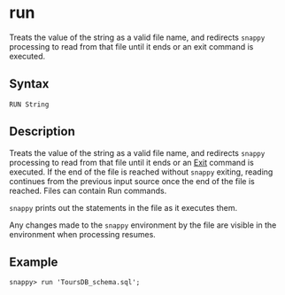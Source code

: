# run

Treats the value of the string as a valid file name, and redirects `snappy` processing to read from that file until it ends or an exit command is executed.

## Syntax

``` pre
RUN String
```

## Description

Treats the value of the string as a valid file name, and redirects `snappy` processing to read from that file until it ends or an [Exit](exit.md) command is executed. If the end of the file is reached without `snappy` exiting, reading continues from the previous input source once the end of the file is reached. Files can contain Run commands.

`snappy` prints out the statements in the file as it executes them.

Any changes made to the `snappy` environment by the file are visible in the environment when processing resumes.

## Example

``` pre
snappy> run 'ToursDB_schema.sql';
```


